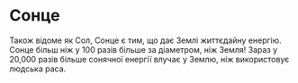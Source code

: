 # Сонце

Також відоме як Сол, Сонце є тим, що дає Землі життєдайну енергію. Сонце більш
ніж у 100 разів більше за діаметром, ніж Земля! Зараз у 20,000 разів більше
сонячної енергії влучає у Землю, ніж використовує людська раса.
